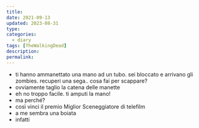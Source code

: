 ```yaml
---
title: 
date: 2021-09-13
updated: 2023-08-31
type: 
categories:
  - diary
tags: [TheWalkingDead]
description: 
permalink: 
---
```

- ti hanno ammanettato una mano ad un tubo. sei bloccato e arrivano gli zombies. recuperi una sega.. cosa fai per scappare?
- ovviamente taglio la catena delle manette
- eh no troppo facile. ti amputi la mano!
- ma perché?
- così vinci il premio Miglior Sceneggiatore di telefilm
- a me sembra una boiata
- infatti
